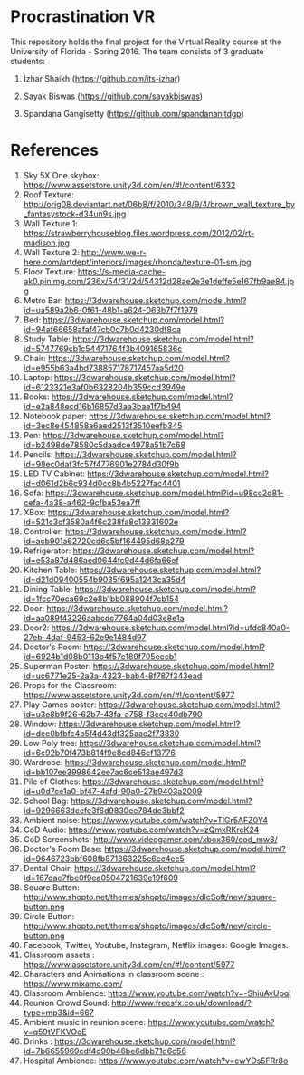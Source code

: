 # Procrastination VR
This repository holds the final project for the Virtual Reality course at the University of Florida - Spring 2016. The team consists of 3 graduate students:

1. Izhar Shaikh (https://github.com/its-izhar)

2. Sayak Biswas (https://github.com/sayakbiswas)

3. Spandana Gangisetty (https://github.com/spandananitdgp)

# References

1. Sky 5X One skybox: https://www.assetstore.unity3d.com/en/#!/content/6332
2. Roof Texture: http://orig08.deviantart.net/06b8/f/2010/348/9/4/brown_wall_texture_by_fantasystock-d34un9s.jpg
3. Wall Texture 1: https://strawberryhouseblog.files.wordpress.com/2012/02/rt-madison.jpg
4. Wall Texture 2: http://www.we-r-here.com/artdept/interiors/images/rhonda/texture-01-sm.jpg
5. Floor Texture: https://s-media-cache-ak0.pinimg.com/236x/54/31/2d/54312d28ae2e3e1deffe5e167fb9ae84.jpg
6. Metro Bar: https://3dwarehouse.sketchup.com/model.html?id=ua589a2b6-0f61-48b1-a624-063b7f7f1979
7. Bed: https://3dwarehouse.sketchup.com/model.html?id=94af66658afaf47cb0d7b0d4230df8ca
8. Study Table: https://3dwarehouse.sketchup.com/model.html?id=5747769cb1c54471764f3b409165836c
9. Chair: https://3dwarehouse.sketchup.com/model.html?id=e955b63a4bd738857178717457aa5d20
10. Laptop: https://3dwarehouse.sketchup.com/model.html?id=6123321e3af0b6328204b359ccd3949e
11. Books: https://3dwarehouse.sketchup.com/model.html?id=e2a848ecd16b16857d3aa3bae1f7b494
12. Notebook paper: https://3dwarehouse.sketchup.com/model.html?id=3ec8e454858a6aed2513f3510eefb345
13. Pen: https://3dwarehouse.sketchup.com/model.html?id=b2498de78580c5daadce4978a51b7c68
14. Pencils: https://3dwarehouse.sketchup.com/model.html?id=98ec0daf3fc57f4776901e2784d30f9b
15. LED TV Cabinet: https://3dwarehouse.sketchup.com/model.html?id=d061d2b6c934d0cc8b4b5227fac4401
16. Sofa: https://3dwarehouse.sketchup.com/model.html?id=u98cc2d81-cefa-4a38-a462-9cfba53ea7ff
17. XBox: https://3dwarehouse.sketchup.com/model.html?id=521c3cf3580a4f6c238fa8c13331602e
18. Controller: https://3dwarehouse.sketchup.com/model.html?id=acb901a62720cd6c5bf164495d68b279
19. Refrigerator: https://3dwarehouse.sketchup.com/model.html?id=e53a87d486aed0644fc9d44d6fa66ef
20. Kitchen Table: https://3dwarehouse.sketchup.com/model.html?id=d21d09400554b9035f695a1243ca35d4
21. Dining Table: https://3dwarehouse.sketchup.com/model.html?id=1fcc70eca69c2e8b1bb088904f7cb154
22. Door: https://3dwarehouse.sketchup.com/model.html?id=aa089f43226aabcdc7764a04d03e8e1a
23. Door2: https://3dwarehouse.sketchup.com/model.html?id=ufdc840a0-27eb-4daf-9453-62e9e1484d97
24. Doctor's Room: https://3dwarehouse.sketchup.com/model.html?id=6924b1d08b0113b4f57e189f705eecb1
25. Superman Poster: https://3dwarehouse.sketchup.com/model.html?id=uc6771e25-2a3a-4323-bab4-8f787f343ead
26. Props for the Classroom: https://www.assetstore.unity3d.com/en/#!/content/5977
27. Play Games poster: https://3dwarehouse.sketchup.com/model.html?id=u3e8b9f26-62b7-43fa-a758-f3ccc40db790
28. Window: https://3dwarehouse.sketchup.com/model.html?id=dee0bfbfc4b5f4d43df325aac2f73830
29. Low Poly tree: https://3dwarehouse.sketchup.com/model.html?id=6c92b70f473b814f9e8cd846ef13776
30. Wardrobe: https://3dwarehouse.sketchup.com/model.html?id=bb107ee3998642ee7ac6ce513ae497d3
31. Pile of Clothes: https://3dwarehouse.sketchup.com/model.html?id=u0d7ce1a0-bf47-4afd-90a0-27b9403a2009
32. School Bag: https://3dwarehouse.sketchup.com/model.html?id=9296663dcefe3f6d9830ee784de3bbf2
33. Ambient noise: https://www.youtube.com/watch?v=TlGr5AFZ0Y4
34. CoD Audio: https://www.youtube.com/watch?v=zQmxRKrcK24
35. CoD Screenshots: http://www.videogamer.com/xbox360/cod_mw3/
36. Doctor's Room Base: https://3dwarehouse.sketchup.com/model.html?id=9646723bbf608fb871863225e6cc4ec5
37. Dental Chair: https://3dwarehouse.sketchup.com/model.html?id=167dae7fbe0f9ea0504721639e19f609
38. Square Button: http://www.shopto.net/themes/shopto/images/dlcSoft/new/square-button.png
39. Circle Button: http://www.shopto.net/themes/shopto/images/dlcSoft/new/circle-button.png
40. Facebook, Twitter, Youtube, Instagram, Netflix images: Google Images.
41. Classroom assets : https://www.assetstore.unity3d.com/en/#!/content/5977
42. Characters and Animations in classroom scene : https://www.mixamo.com/
43. Classroom Ambience: https://www.youtube.com/watch?v=-ShjuAyUpqI
44. Reunion Crowd Sound: http://www.freesfx.co.uk/download/?type=mp3&id=667
45. Ambient music in reunion scene: https://www.youtube.com/watch?v=q59tVFKVOoE
46. Drinks : https://3dwarehouse.sketchup.com/model.html?id=7b6655969cdf4d90b46be6dbb71d6c56
47. Hospital Ambience: https://www.youtube.com/watch?v=ewYDs5FRr8o
